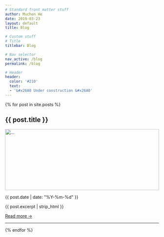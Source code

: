 ```yaml
---
# Standard front matter stuff
author: Muchen He
date: 2019-03-23
layout: default
title: Blog

# Custom stuff
# Title
titlebar: Blog

# Nav selector
nav_active: /blog
permalink: /blog

# Header
header:
  color: '#210'
  text:
  - '&#x26A0 Under construction &#x26A0'
---
```


<style>
img.teaser {
  width: 100%;
  height: 100%;
  max-height: 200px;
  object-fit: cover;
}
</style>

{% for post in site.posts %}
<div class="post-entry my-4">

<h2>{{ post.title }}</h2>
<div class="row">
  <div class="col-md-3 col-lg-2">
    <a href="{{ post.url }}"><img class="teaser one-edge-shadow mb-2 mr-2" src="{{ post.header.teaser | default: '/img/glitched.gif' }}" alt="..."></a>
  </div>
  <div class="col-md-9 col-lg-10">
    <p>{{ post.date | date: "%Y-%m-%d" }}</p>
    <p>{{ post.excerpt | strip_html }}</p>
    <a class="btn btn-outline-dark btn-sm" href="{{ post.url }}">Read more &rarr;</a>
  </div>
</div>

</div>

<hr>
{% endfor %}